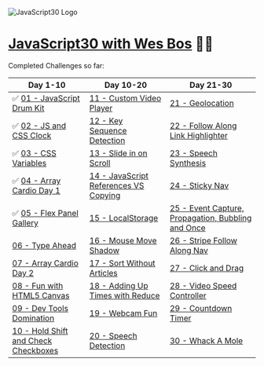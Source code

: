 ![JavaScript30 Logo](https://camo.githubusercontent.com/13a16597bc17b350b043e30ab701082fc276d3c4/68747470733a2f2f6a61766173637269707433302e636f6d2f696d616765732f4a53332d736f6369616c2d73686172652e706e67)
# [JavaScript30 with Wes Bos](https://javascript30.com/) 👨‍💻

Completed Challenges so far:

Day 1-10                                                                                                 | Day 10-20                                               | Day 21-30                                                           |
---------------------------------------------------------------------------------------------------------|---------------------------------------------------------|---------------------------------------------------------------------|
✅ [01 - JavaScript Drum Kit](https://genesis-algorithms.github.io/JavaScript30/01-javascript-drum-kit/) | [11 - Custom Video Player](www.google.com)              | [21 - Geolocation](www.google.com)  
✅ [02 - JS and CSS Clock](https://genesis-algorithms.github.io/JavaScript30/02-js-and-css-clock/)       | [12 - Key Sequence Detection](www.google.com)           | [22 - Follow Along Link Highlighter](www.google.com)  
✅ [03 - CSS Variables](https://genesis-algorithms.github.io/JavaScript30/03-css-variables/)             | [13 - Slide in on Scroll](www.google.com)               | [23 - Speech Synthesis](www.google.com)  
✅ [04 - Array Cardio Day 1](https://genesis-algorithms.github.io/JavaScript30/04-array-cardio-day-1/)   | [14 - JavaScript References VS Copying](www.google.com) | [24 - Sticky Nav](www.google.com)  
✅ [05 - Flex Panel Gallery](https://genesis-algorithms.github.io/JavaScript30/05-flex-panel-gallery/)   | [15 - LocalStorage](www.google.com)                     | [25 - Event Capture, Propagation, Bubbling and Once](www.google.com)
[06 - Type Ahead](www.google.com)                                                                        | [16 - Mouse Move Shadow](www.google.com)                | [26 - Stripe Follow Along Nav](www.google.com)  
[07 - Array Cardio Day 2](www.google.com)                                                                | [17 - Sort Without Articles](www.google.com)            | [27 - Click and Drag](www.google.com)  
[08 - Fun with HTML5 Canvas](www.google.com)                                                             | [18 - Adding Up Times with Reduce](www.google.com)      | [28 - Video Speed Controller](www.google.com)  
[09 - Dev Tools Domination](www.google.com)                                                              | [19 - Webcam Fun](www.google.com)                       | [29 - Countdown Timer](www.google.com)  
[10 - Hold Shift and Check Checkboxes](www.google.com)                                                   | [20 - Speech Detection](www.google.com)                 | [30 - Whack A Mole](www.google.com)  
